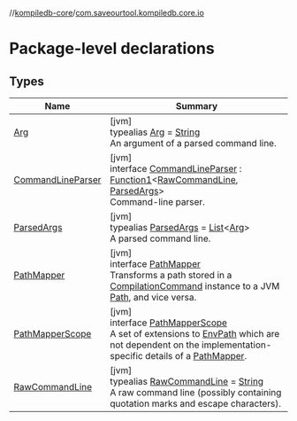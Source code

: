 //[kompiledb-core](../../index.md)/[com.saveourtool.kompiledb.core.io](index.md)

# Package-level declarations

## Types

| Name | Summary |
|---|---|
| [Arg](index.md#-198843362%2FClasslikes%2F-937334835) | [jvm]<br>typealias [Arg](index.md#-198843362%2FClasslikes%2F-937334835) = [String](https://kotlinlang.org/api/latest/jvm/stdlib/kotlin/-string/index.html)<br>An argument of a parsed command line. |
| [CommandLineParser](-command-line-parser/index.md) | [jvm]<br>interface [CommandLineParser](-command-line-parser/index.md) : [Function1](https://kotlinlang.org/api/latest/jvm/stdlib/kotlin/-function1/index.html)&lt;[RawCommandLine](index.md#1075615255%2FClasslikes%2F-937334835), [ParsedArgs](index.md#1743527040%2FClasslikes%2F-937334835)&gt; <br>Command-line parser. |
| [ParsedArgs](index.md#1743527040%2FClasslikes%2F-937334835) | [jvm]<br>typealias [ParsedArgs](index.md#1743527040%2FClasslikes%2F-937334835) = [List](https://kotlinlang.org/api/latest/jvm/stdlib/kotlin.collections/-list/index.html)&lt;[Arg](index.md#-198843362%2FClasslikes%2F-937334835)&gt;<br>A parsed command line. |
| [PathMapper](-path-mapper/index.md) | [jvm]<br>interface [PathMapper](-path-mapper/index.md)<br>Transforms a path stored in a [CompilationCommand](../com.saveourtool.kompiledb.core/-compilation-command/index.md) instance to a JVM [Path](https://docs.oracle.com/javase/8/docs/api/java/nio/file/Path.html), and vice versa. |
| [PathMapperScope](-path-mapper-scope/index.md) | [jvm]<br>interface [PathMapperScope](-path-mapper-scope/index.md)<br>A set of extensions to [EnvPath](../com.saveourtool.kompiledb.core/-env-path/index.md) which are not dependent on the implementation-specific details of a [PathMapper](-path-mapper/index.md). |
| [RawCommandLine](index.md#1075615255%2FClasslikes%2F-937334835) | [jvm]<br>typealias [RawCommandLine](index.md#1075615255%2FClasslikes%2F-937334835) = [String](https://kotlinlang.org/api/latest/jvm/stdlib/kotlin/-string/index.html)<br>A raw command line (possibly containing quotation marks and escape characters). |
